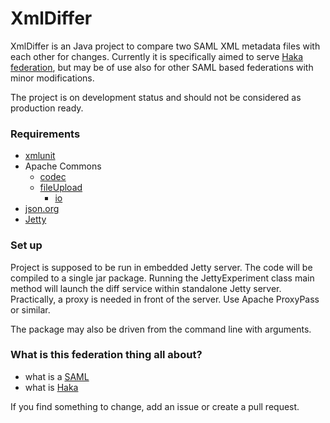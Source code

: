 # XmlDiffer #

XmlDiffer is an Java project to compare two SAML XML metadata files with each other for changes. Currently it is specifically aimed to serve [Haka federation](https://confluence.csc.fi/x/CYvAAQ), but may be of use also for other SAML based federations with minor modifications.

The project is on development status and should not be considered as production ready.

### Requirements ###

* [xmlunit](http://www.xmlunit.org)
* Apache Commons
    * [codec](https://commons.apache.org/proper/commons-codec/)
    * [fileUpload](https://commons.apache.org/proper/commons-fileupload/)
        * [io](https://commons.apache.org/proper/commons-io/)
* [json.org](http://mvnrepository.com/artifact/org.json/json)
* [Jetty](http://www.eclipse.org/jetty/documentation/9.2.8.v20150217/advanced-embedding.html#downloading-jars)

### Set up ###

Project is supposed to be run in embedded Jetty server. The code will be compiled to a single jar package. Running the JettyExperiment class main method will launch the diff service within standalone Jetty server. Practically, a proxy is needed in front of the server. Use Apache ProxyPass or similar.

The package may also be driven from the command line with arguments.

### What is this federation thing all about? ###

* what is a [SAML](https://www.oasis-open.org/committees/download.php/13525/sstc-saml-exec-overview-2.0-cd-01-2col.pdf)
* what is [Haka](https://confluence.csc.fi/x/CYvAAQ)

If you find something to change, add an issue or create a pull request.